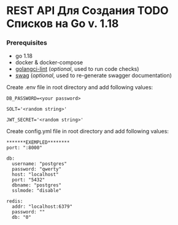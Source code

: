 # REST API Для Создания TODO Списков на Go v. 1.18


### Prerequisites
- go 1.18
- docker & docker-compose
- [golangci-lint](https://github.com/golangci/golangci-lint) (<i>optional</i>, used to run code checks)
- [swag](https://github.com/swaggo/swag) (<i>optional</i>, used to re-generate swagger documentation)

Create .env file in root directory and add following values:
```dotenv
DB_PASSWORD=<your password>

SOLT='<random string>'

JWT_SECRET='<random string>'
```

Create config.yml file in root directory and add following values:
```dotenv
*******EXEMPLED********
port: ":8000"

db:
  username: "postgres"
  password: "qwerty"
  host: "localhost"
  port: "5432"
  dbname: "postgres"
  sslmode: "disable"

redis:
  addr: "localhost:6379"
  password: ""
  db: "0"
```
